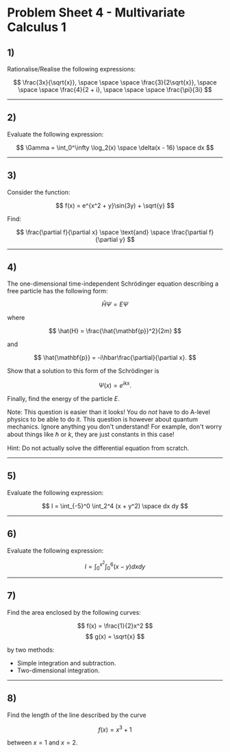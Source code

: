 # Problem Sheet 4 - Multivariate Calculus 1

## 1)

Rationalise/Realise the following expressions:

$$
\frac{3x}{\sqrt{x}}, \space \space \space \frac{3}{2\sqrt{x}}, \space \space \space \frac{4}{2 + i}, \space \space \space \frac{\pi}{3i}
$$

---

## 2)

Evaluate the following expression:

$$
\Gamma = \int_0^\infty \log_2(x) \space \delta(x - 16) \space dx
$$

---

## 3)

Consider the function:

$$
f(x) = e^{x^2 + y}\sin(3y) + \sqrt{y}
$$

Find:

$$
\frac{\partial f}{\partial x} \space \text{and} \space \frac{\partial f}{\partial y}
$$

---

## 4)

The one-dimensional time-independent Schr$\text{\"o}$dinger equation describing a free particle has the following form:

$$
\hat{H}\Psi = E \Psi
$$

where

$$
\hat{H} = \frac{\hat{\mathbf{p}}^2}{2m}
$$

and 

$$
\hat{\mathbf{p}} = -i\hbar\frac{\partial}{\partial x}.
$$

Show that a solution to this form of the Schr$\text{\"o}$dinger is

$$
\Psi(x) = e^{ikx}.
$$

Finally, find the energy of the particle $E$.

Note: This question is easier than it looks! You do *not* have to do A-level physics to be able to do it. This question is however about quantum mechanics. Ignore anything you don't understand! For example, don't worry about things like $\hbar$ or $k$, they are just constants in this case!

Hint: Do not actually solve the differential equation from scratch.

---

## 5)

Evaluate the following expression:

$$
I = \int_{-5}^0 \int_2^4 (x + y^2) \space dx dy
$$

---

## 6)

Evaluate the following expression:

$$
I = \int_0^{x^2}\int_0^6 (x - y) dx dy
$$

---

## 7)

Find the area enclosed by the following curves:

$$
f(x) = \frac{1}{2}x^2
$$
$$
g(x) = \sqrt{x}
$$

by two methods:
- Simple integration and subtraction.
- Two-dimensional integration.

---

## 8)

Find the length of the line described by the curve

$$
f(x) = x^3 + 1
$$

between $x = 1$ and $x = 2$.


